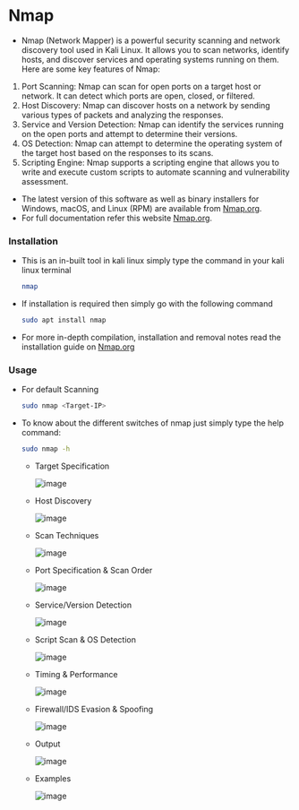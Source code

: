 # Nmap
- Nmap (Network Mapper) is a powerful security scanning and network discovery tool used in Kali Linux. It allows you to scan networks, identify hosts, and discover services and operating systems running on them.
Here are some key features of Nmap:
1. Port Scanning: Nmap can scan for open ports on a target host or network. It can detect which ports are open, closed, or filtered.
2. Host Discovery: Nmap can discover hosts on a network by sending various types of packets and analyzing the responses.
3. Service and Version Detection: Nmap can identify the services running on the open ports and attempt to determine their versions.
4. OS Detection: Nmap can attempt to determine the operating system of the target host based on the responses to its scans.
5. Scripting Engine: Nmap supports a scripting engine that allows you to write and execute custom scripts to automate scanning and vulnerability assessment.

  - The latest version of this software as well as binary installers for Windows, macOS, and Linux (RPM) are available from [Nmap.org](https://nmap.org/download.html).
  - For full documentation refer this website [Nmap.org](https://nmap.org/docs.html).

  ### Installation
  - This is an in-built tool in kali linux simply type the command in your kali linux terminal
    ```bash
    nmap
    ```
  - If installation is required then simply go with the following command 
    ```bash
    sudo apt install nmap
    ```
  - For more in-depth compilation, installation and removal notes read the installation guide on [Nmap.org]( https://nmap.org/book/install.html)
  
  ### Usage
  - For default Scanning
    ```bash
    sudo nmap <Target-IP>
    ```
  - To know about the different switches of nmap just simply type the help command:
    ```bash
    sudo nmap -h
    ```
     - Target Specification
   
       
       ![image](https://github.com/user-attachments/assets/49ee5c90-5f3f-4548-bc7a-9d581792b66e)

    - Host Discovery


      ![image](https://github.com/user-attachments/assets/4a8db58b-843b-443e-ad15-517bcd9047a2)

    - Scan Techniques
   

      ![image](https://github.com/user-attachments/assets/4cade0c5-c26e-4820-a40d-ab1b7f6ac1e7)

    - Port Specification & Scan Order


      ![image](https://github.com/user-attachments/assets/3c986c09-37fb-41e4-93e0-975b42a92aa5)


    - Service/Version Detection
   

      ![image](https://github.com/user-attachments/assets/3f6a9afe-6549-4b73-8f32-213fb1d904cb)

    - Script Scan & OS Detection


      ![image](https://github.com/user-attachments/assets/07419b39-5a0b-49e7-bc4d-217cf26b6f60)


    - Timing & Performance


      ![image](https://github.com/user-attachments/assets/a00361c7-b2ad-4f5e-8c4e-cdac95430227)

    - Firewall/IDS Evasion & Spoofing


      ![image](https://github.com/user-attachments/assets/4e39b83b-e5ad-4b36-af67-3015f03b8e92)

    - Output


      ![image](https://github.com/user-attachments/assets/9fc521c0-d25b-4e44-9870-a25544c9fafb)

    
    - Examples


      ![image](https://github.com/user-attachments/assets/f44538b5-ae63-45a3-a3fc-7f2f6e402bd5)





